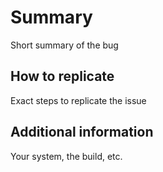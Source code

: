 # Summary
Short summary of the bug

## How to replicate
Exact steps to replicate the issue

## Additional information
Your system, the build, etc.
